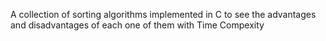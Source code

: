 A collection of sorting algorithms implemented in C to see the advantages and disadvantages of each one of them
with Time Compexity


